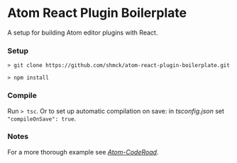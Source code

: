 # Atom React Plugin Boilerplate

A setup for building Atom editor plugins with React.

### Setup

`> git clone https://github.com/shmck/atom-react-plugin-boilerplate.git`

`> npm install`

### Compile

Run `> tsc`. Or to set up automatic compilation on save: in *tsconfig.json* set `"compileOnSave": true`.

### Notes

For a more thorough example see [*Atom-CodeRoad*](https://github.com/coderoad/atom-coderoad).
